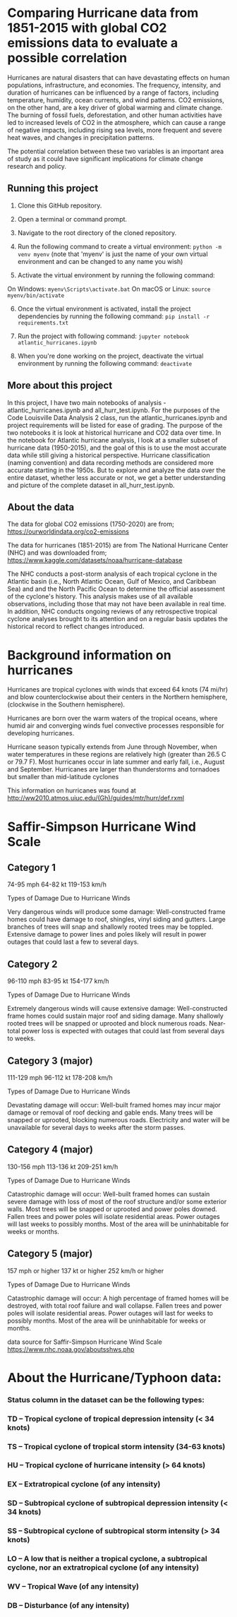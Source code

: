 # Comparing Hurricane data from 1851-2015 with global CO2 emissions data to evaluate a possible correlation

Hurricanes are natural disasters that can have devastating effects on human populations, infrastructure, and economies. The frequency, intensity, and duration of hurricanes can be influenced by a range of factors, including temperature, humidity, ocean currents, and wind patterns. CO2 emissions, on the other hand, are a key driver of global warming and climate change. The burning of fossil fuels, deforestation, and other human activities have led to increased levels of CO2 in the atmosphere, which can cause a range of negative impacts, including rising sea levels, more frequent and severe heat waves, and changes in precipitation patterns.  

The potential correlation between these two variables is an important area of study as it could have significant implications for climate change research and policy.

## Running this project

1. Clone this GitHub repository.

2. Open a terminal or command prompt.

3. Navigate to the root directory of the cloned repository.

4. Run the following command to create a virtual environment:
`python -m venv myenv`
(note that 'myenv' is just the name of your own virtual environment and can be changed to any name you wish)

5. Activate the virtual environment by running the following command:

On Windows:
`myenv\Scripts\activate.bat`
On macOS or Linux:
`source myenv/bin/activate`

6. Once the virtual environment is activated, install the project dependencies by running the following command:
`pip install -r requirements.txt`

7. Run the project with following command:
`jupyter notebook atlantic_hurricanes.ipynb`

8. When you're done working on the project, deactivate the virtual environment by running the following command:
`deactivate`

## More about this project

In this project, I have two main notebooks of analysis - atlantic_hurricanes.ipynb and all_hurr_test.ipynb. For the purposes of the Code Louisville Data Analysis 2 class, run the atlantic_hurricanes.ipynb and project requirements will be listed for ease of grading. The purpose of the two notebooks it is look at historical hurricane and CO2 data over time. In the notebook for Atlantic hurricane analysis, I look at a smaller subset of hurricane data (1950-2015), and the goal of this is to use the most accurate data while still giving a historical perspective. Hurricane classification (naming convention) and data recording methods are considered more accurate starting in the 1950s. But to explore and analyze the data over the entire dataset, whether less accurate or not, we get a better understanding and picture of the complete dataset in all_hurr_test.ipynb.

## About the data 

The data for global CO2 emissions (1750-2020) are from;
https://ourworldindata.org/co2-emissions 

The data for hurricanes (1851-2015) are from The National Hurricane Center (NHC) and was downloaded from;
https://www.kaggle.com/datasets/noaa/hurricane-database

The NHC conducts a post-storm analysis of each tropical cyclone in the Atlantic basin (i.e., North Atlantic Ocean, Gulf of Mexico, and Caribbean Sea) and and the North Pacific Ocean to determine the official assessment of the cyclone's history. This analysis makes use of all available observations, including those that may not have been available in real time. In addition, NHC conducts ongoing reviews of any retrospective tropical cyclone analyses brought to its attention and on a regular basis updates the historical record to reflect
changes introduced.

 # Background information on hurricanes 

 Hurricanes are tropical cyclones with winds that exceed 64 knots (74 mi/hr) and blow counterclockwise about their centers in the Northern hemisphere, (clockwise in the Southern hemisphere).

 Hurricanes are born over the warm waters of the tropical oceans, where humid air and converging winds fuel convective processes responsible for developing hurricanes.

 Hurricane season typically extends from June through November, when water temperatures in these regions are relatively high (greater than 26.5 C or 79.7 F). Most hurricanes occur in late summer and early fall, i.e., August and September. Hurricanes are larger than thunderstorms and tornadoes but smaller than mid-latitude cyclones 

 This information on hurricanes was found at http://ww2010.atmos.uiuc.edu/(Gh)/guides/mtr/hurr/def.rxml



# Saffir-Simpson Hurricane Wind Scale


## Category 1	

74-95 mph
64-82 kt
119-153 km/h	

Types of Damage Due to Hurricane Winds

Very dangerous winds will produce some damage: Well-constructed frame homes could have damage to roof, shingles, vinyl siding and gutters. Large branches of trees will snap and shallowly rooted trees may be toppled. Extensive damage to power lines and poles likely will result in power outages that could last a few to several days.

## Category 2

96-110 mph
83-95 kt
154-177 km/h	

Types of Damage Due to Hurricane Winds

Extremely dangerous winds will cause extensive damage: Well-constructed frame homes could sustain major roof and siding damage. Many shallowly rooted trees will be snapped or uprooted and block numerous roads. Near-total power loss is expected with outages that could last from several days to weeks.


## Category 3 (major)

111-129 mph
96-112 kt
178-208 km/h	

Types of Damage Due to Hurricane Winds

Devastating damage will occur: Well-built framed homes may incur major damage or removal of roof decking and gable ends. Many trees will be snapped or uprooted, blocking numerous roads. Electricity and water will be unavailable for several days to weeks after the storm passes.


## Category 4 (major)

130-156 mph
113-136 kt
209-251 km/h	

Types of Damage Due to Hurricane Winds

Catastrophic damage will occur: Well-built framed homes can sustain severe damage with loss of most of the roof structure and/or some exterior walls. Most trees will be snapped or uprooted and power poles downed. Fallen trees and power poles will isolate residential areas. Power outages will last weeks to possibly months. Most of the area will be uninhabitable for weeks or months.


## Category 5 (major)

157 mph or higher
137 kt or higher
252 km/h or higher	

Types of Damage Due to Hurricane Winds

Catastrophic damage will occur: A high percentage of framed homes will be destroyed, with total roof failure and wall collapse. Fallen trees and power poles will isolate residential areas. Power outages will last for weeks to possibly months. Most of the area will be uninhabitable for weeks or months.

data source for Saffir-Simpson Hurricane Wind Scale https://www.nhc.noaa.gov/aboutsshws.php

# About the Hurricane/Typhoon data:

 ### Status column in the dataset can be the following types:
 ### TD – Tropical cyclone of tropical depression intensity (< 34 knots)
 ### TS – Tropical cyclone of tropical storm intensity (34-63 knots)
 ### HU – Tropical cyclone of hurricane intensity (> 64 knots)
 ### EX – Extratropical cyclone (of any intensity)
 ### SD – Subtropical cyclone of subtropical depression intensity (< 34 knots)
 ### SS – Subtropical cyclone of subtropical storm intensity (> 34 knots)
 ### LO – A low that is neither a tropical cyclone, a subtropical cyclone, nor an extratropical cyclone (of any intensity)
 ### WV – Tropical Wave (of any intensity)
 ### DB – Disturbance (of any intensity)